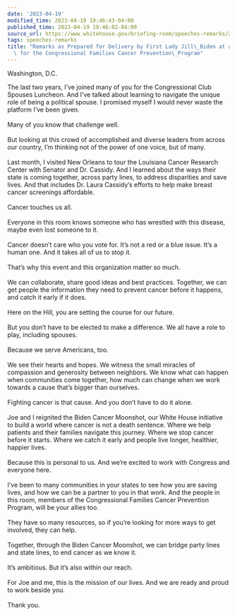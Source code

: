 ```yaml
---
date: '2023-04-19'
modified_time: 2023-04-19 19:46:43-04:00
published_time: 2023-04-19 19:46:02-04:00
source_url: https://www.whitehouse.gov/briefing-room/speeches-remarks/2023/04/19/remarks-as-prepared-for-delivery-by-first-lady-jill-biden-at-a-reception-for-the-congressional-families-cancer-prevention-program/
tags: speeches-remarks
title: "Remarks as Prepared for Delivery by First Lady Jill\_Biden at a Reception\
  \ for the Congressional Families Cancer Prevention\_Program"
---
```

 
Washington, D.C.

The last two years, I’ve joined many of you for the Congressional Club
Spouses Luncheon. And I’ve talked about learning to navigate the unique
role of being a political spouse. I promised myself I would never waste
the platform I’ve been given.  
   
Many of you know that challenge well.  
   
But looking at this crowd of accomplished and diverse leaders from
across our country, I’m thinking not of the power of one voice, but of
many.  
   
Last month, I visited New Orleans to tour the Louisiana Cancer Research
Center with Senator and Dr. Cassidy. And I learned about the ways their
state is coming together, across party lines, to address disparities and
save lives. And that includes Dr. Laura Cassidy’s efforts to help make
breast cancer screenings affordable.  
   
Cancer touches us all.  
   
Everyone in this room knows someone who has wrestled with this disease,
maybe even lost someone to it.  
   
Cancer doesn’t care who you vote for. It’s not a red or a blue issue.
It’s a human one. And it takes all of us to stop it.  
   
That’s why this event and this organization matter so much.  
   
We can collaborate, share good ideas and best practices. Together, we
can get people the information they need to prevent cancer before it
happens, and catch it early if it does.  
   
Here on the Hill, you are setting the course for our future.  
   
But you don’t have to be elected to make a difference. We all have a
role to play, including spouses.  
   
Because we serve Americans, too.  
   
We see their hearts and hopes. We witness the small miracles of
compassion and generosity between neighbors. We know what can happen
when communities come together, how much can change when we work towards
a cause that’s bigger than ourselves.  
   
Fighting cancer is that cause. And you don’t have to do it alone.  
   
Joe and I reignited the Biden Cancer Moonshot, our White House
initiative to build a world where cancer is not a death sentence. Where
we help patients and their families navigate this journey. Where we stop
cancer before it starts. Where we catch it early and people live longer,
healthier, happier lives.  
   
Because this is personal to us. And we’re excited to work with Congress
and everyone here.  
   
I’ve been to many communities in your states to see how you are saving
lives, and how we can be a partner to you in that work. And the people
in this room, members of the Congressional Families Cancer Prevention
Program, will be your allies too.  
   
They have so many resources, so if you’re looking for more ways to get
involved, they can help.  
   
Together, through the Biden Cancer Moonshot, we can bridge party lines
and state lines, to end cancer as we know it.  
   
It’s ambitious. But it’s also within our reach.  
   
For Joe and me, this is the mission of our lives. And we are ready and
proud to work beside you.  
   
Thank you.
